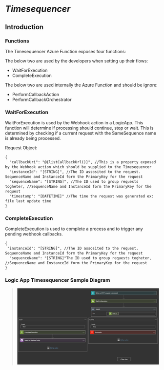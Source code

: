 # *Timesequencer*

## Introduction



### Functions

The Timesequencer Azure Function exposes four functions:

The below two are used by the developers when setting up their flows:

* WaitForExecution
* CompleteExecution

The below two are used internally the Azure Function and should be ignore:

* PerformCallbackAction
* PerformCallbackOrchestrator


### WaitForExecution

WaitForExecution is used by the Webhook action in a LogicApp. This function will determine if processing should continue, stop or wait. This is determined by checking if a current request with the SameSequence name is already being processed.

Request Object:

```
{
  "callbackUri": "@{listCallbackUrl()}", //This is a property exposed by the Webhook action which should be supplied to the Timesequencer
  "instanceId": "[STRING]", //The ID assosited to the request. SequenceName and InstanceId form the PrimaryKey for the request
  "sequenceName": "[STRING]", //The ID used to group requests togheter, //SequenceName and InstanceId form the PrimaryKey for the request
  "timestamp": "[DATETIME]" //The time the request was generated ex: file last update time
}
```

### CompleteExecution

CompleteExecution is used to complete a process and to trigger any pending webhook callbacks.

```
{
 "instanceId": "[STRING]", //The ID assosited to the request. SequenceName and InstanceId form the PrimaryKey for the request
  "sequenceName": "[STRING]"The ID used to group requests togheter, //SequenceName and InstanceId form the PrimaryKey for the request
}
```

### Logic App Timesequencer Sample Diagram


> ![ifa-timesequencer-la](../images/ifa-timesequencer-la.png)

